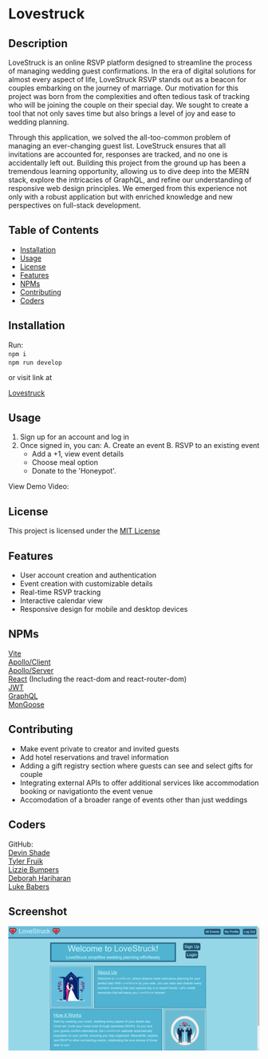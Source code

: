 # Lovestruck

  ## Description

  LoveStruck is an online RSVP platform designed to streamline the process of managing wedding guest confirmations. In the era of digital solutions for almost every aspect of life, LoveStruck RSVP stands out as a beacon for couples embarking on the journey of marriage. Our motivation for this project was born from the complexities and often tedious task of tracking who will be joining the couple on their special day. We sought to create a tool that not only saves time but also brings a level of joy and ease to wedding planning.

  Through this application, we solved the all-too-common problem of managing an ever-changing guest list. LoveStruck ensures that all invitations are accounted for, responses are tracked, and no one is accidentally left out. Building this project from the ground up has been a tremendous learning opportunity, allowing us to dive deep into the MERN stack, explore the intricacies of GraphQL, and refine our understanding of responsive web design principles. We emerged from this experience not only with a robust application but with enriched knowledge and new perspectives on full-stack development. 
  
  ## Table of Contents
  
  - [Installation](#installation)  
  - [Usage](#usage)  
  - [License](#license)  
  - [Features](#features)  
  - [NPMs](#npms)    
  - [Contributing](#contributing)  
  - [Coders](#coders)  
  
  ## Installation
  
 Run: <br>
 ``npm i`` <br>
 ``npm run develop``

 or visit link at
 <!-- TODO: insert deployed app -->
 [Lovestruck]("")
  
  ## Usage
  
  1. Sign up for an account and log in
  2. Once signed in, you can: 
      A. Create an event 
      B. RSVP to an existing event
        - Add a +1, view event details
        - Choose meal option 
        - Donate to the 'Honeypot'.
        
  View Demo Video: <!-- TODO: insert Demo Video (and screenshots?)-->
  
  ## License
  
  This project is licensed under the [MIT License](LICENSE.md)

  ## Features

  - User account creation and authentication
  - Event creation with customizable details
  - Real-time RSVP tracking
  - Interactive calendar view
  - Responsive design for mobile and desktop devices

  ## NPMs  
  [Vite](https://www.npmjs.com/package/vite)   
  [Apollo/Client](https://www.npmjs.com/package/@apollo/client)  
  [Apollo/Server](https://www.npmjs.com/package/@apollo/server)  
  [React](https://www.npmjs.com/package/react) (Including the react-dom and react-router-dom)    
  [JWT](https://www.npmjs.com/package/jsonwebtoken)  
  [GraphQL](https://www.npmjs.com/package/graphql)  
  [MonGoose](https://www.npmjs.com/package/mongoose)  

  ## Contributing
  
 - Make event private to creator and invited guests
 - Add hotel reservations and travel information
 - Adding a gift registry section where guests can see and select gifts for couple
 - Integrating external APIs to offer additional services like accommodation booking or navigationto the event venue
 - Accomodation of a broader range of events other than just weddings 

  
  ## Coders
  
  GitHub:  
  [Devin Shade]("https://github.com/devinshade")   
  [Tyler Fruik]("https://github.com/tylerFruik")  
  [Lizzie Bumpers]("https://github.com/laude-noctis")  
  [Deborah Hariharan]("https://github.com/Luwylbab")   
  [Luke Babers]("https://github.com/Luwylbab")  

  ## Screenshot
  ![photo of webpage](./client/src/assets/images/screenshot.png)
  